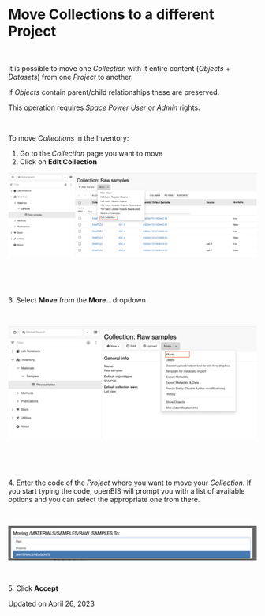Move Collections to a different Project
=======================================



 

It is possible to move one *Collection* with it entire content
(*Objects* + *Datasets*) from one *Project* to another.

If *Objects* contain parent/child relationships these are preserved.

This operation requires *Space Power User* or *Admin* rights.

 

To move *Collections* in the Inventory:

1.  Go to the *Collection* page you want to move
2.  Click on **Edit Collection**

![image info](img/edit-collection-1024x345.png)

 

 

3\. Select **Move** from the **More..** dropdown

 

![image info](img/move-collection-more-dropdown-1024x466.png)

 

 

4\. Enter the code of the *Project* where you want to move your
*Collection*. If you start typing the code, openBIS will prompt you with
a list of available options and you can select the appropriate one from
there.

 

![image info](img/move-collection-1024x142.png)

 

5\. Click **Accept**

Updated on April 26, 2023
